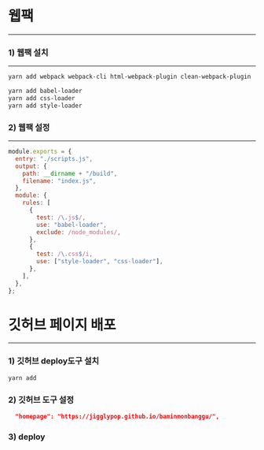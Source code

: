 

# 웹팩

---

### 1) 웹팩 설치

---

```bash
yarn add webpack webpack-cli html-webpack-plugin clean-webpack-plugin 

yarn add babel-loader
yarn add css-loader
yarn add style-loader
```



### 2) 웹팩 설정

---



```javascript
module.exports = {
  entry: "./scripts.js",
  output: {
    path: __dirname + "/build",
    filename: "index.js",
  },
  module: {
    rules: [
      {
        test: /\.js$/,
        use: "babel-loader",
        exclude: /node_modules/,
      },
      {
        test: /\.css$/i,
        use: ["style-loader", "css-loader"],
      },
    ],
  },
};
```





# 깃허브 페이지 배포

---

### 1) 깃허브 deploy도구 설치

```bash
yarn add
```

### 2) 깃허브 도구 설정

```json
  "homepage": "https://jigglypop.github.io/baminmonbanggu/",

```

### 3) deploy

```

```



